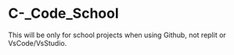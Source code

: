 # C-_Code_School
This will be only for school projects when using Github, not replit or VsCode/VsStudio.
